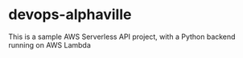 # devops-alphaville

This is a sample AWS Serverless API project, with a Python backend running on AWS Lambda
